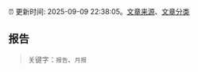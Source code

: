 :alarm_clock: 更新时间: 2025-09-09 22:38:05。[文章来源](/README.md)、[文章分类](/TAGS.md)

## 报告


> 关键字：`报告`、`月报`



